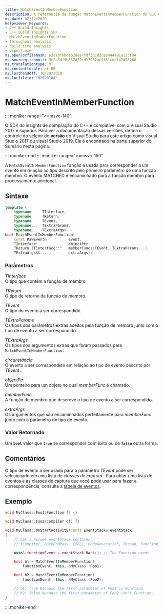 ```yaml
---
title: MatchEventInMemberFunction
description: A referência da função MatchEventInMemberFunction do SDK do insights de compilação do C++.
ms.date: 02/12/2020
helpviewer_keywords:
- C++ Build Insights
- C++ Build Insights SDK
- MatchEventInMemberFunction
- throughput analysis
- build time analysis
- vcperf.exe
ms.openlocfilehash: 62a7bf6bde62dee7fdf5b1d2ce9044491a123f94
ms.sourcegitcommit: 9c2b3df9b837879cd17932ae9f61cdd142078260
ms.translationtype: MT
ms.contentlocale: pt-BR
ms.lasthandoff: 10/29/2020
ms.locfileid: "92920184"
---
```

# <a name="matcheventinmemberfunction"></a>MatchEventInMemberFunction

::: moniker range="<=msvc-140"

O SDK do insights de compilação do C++ é compatível com o Visual Studio 2017 e superior. Para ver a documentação dessas versões, defina o controle do seletor de **versão** do Visual Studio para este artigo como visual Studio 2017 ou visual Studio 2019. Ele é encontrado na parte superior do Sumário nesta página.

::: moniker-end
::: moniker range=">=msvc-150"

A `MatchEventInMemberFunction` função é usada para corresponder a um evento em relação ao tipo descrito pelo primeiro parâmetro de uma função membro. O evento MATCHED é encaminhado para a função membro para processamento adicional.

## <a name="syntax"></a>Sintaxe

```cpp
template <
    typename     TInterface,
    typename     TReturn,
    typename     TEvent,
    typename...  TExtraParams,
    typename...  TExtraArgs>
bool MatchEventInMemberFunction(
    const RawEvent&          event,
    TInterface*              objectPtr,
    TReturn (TInterface::*   memberFunc)(TEvent, TExtraParams...),
    TExtraArgs&&...          extraArgs);
```

### <a name="parameters"></a>Parâmetros

*TInterface*\
O tipo que contém a função de membro.

*TReturn*\
O tipo de retorno da função de membro.

*TEvent*\
O tipo do evento a ser correspondido.

*TExtraParams*\
Os tipos dos parâmetros extras aceitos pela função de membro junto com o tipo de evento a ser correspondido.

*TExtraArgs*\
Os tipos dos argumentos extras que foram passados para `MatchEventInMemberFunction` .

*circunstância*\
O evento a ser correspondido em relação ao tipo de evento descrito por *TEvent* .

*objectPtr*\
Um ponteiro para um objeto no qual *memberFunc* é chamado.

*memberFunc*\
A função de membro que descreve o tipo de evento a ser correspondido.

*extraArgs*\
Os argumentos que são encaminhados perfeitamente para *memberFunc* junto com o parâmetro de tipo de evento.

### <a name="return-value"></a>Valor Retornado

Um **`bool`** valor que **`true`** se corresponder com êxito ou de **`false`** outra forma.

## <a name="remarks"></a>Comentários

O tipo de evento a ser usado para o parâmetro *TEvent* pode ser selecionado em uma lista de *classes de captura* . Para obter uma lista de eventos e as classes de captura que você pode usar para fazer a correspondência, consulte a [tabela de eventos](../event-table.md).

## <a name="example"></a>Exemplo

```cpp
void MyClass::Foo1(Function f) {}

void MyClass::Foo2(Compiler cl) {}

void MyClass::OnStartActivity(const EventStack& eventStack)
{
    // Let's assume eventStack contains:
    // [Compiler, BackEndPass, C2DLL, CodeGeneration, Thread, Function]

    auto& functionEvent = eventStack.Back(); // The Function event

    bool b1 = MatchEventInMemberFunction(
        functionEvent, this, &MyClass::Foo1);

    bool b2 = MatchEventInMemberFunction(
        functionEvent, this, &MyClass::Foo2);

    // b1: true because the first parameter of Foo1 is Function.
    // b2: false because the first parameter of Foo2 isn't Function.
}
```

::: moniker-end
